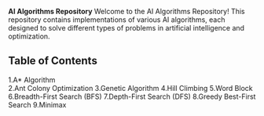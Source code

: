 **AI Algorithms Repository**
Welcome to the AI Algorithms Repository! This repository contains implementations of various AI algorithms, each designed to solve different types of problems in artificial intelligence and optimization.

## Table of Contents
1.A* Algorithm </br>
2.Ant Colony Optimization
3.Genetic Algorithm
4.Hill Climbing
5.Word Block
6.Breadth-First Search (BFS)
7.Depth-First Search (DFS)
8.Greedy Best-First Search
9.Minimax

